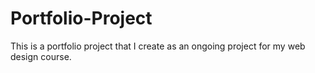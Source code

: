 # Portfolio-Project
This is a portfolio project that I create as an ongoing project for my web design course.
